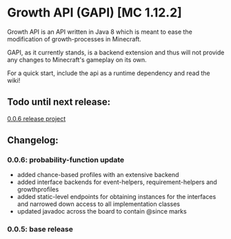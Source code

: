 # Growth API (GAPI)  [MC 1.12.2]

Growth API is an API written in Java 8 which is meant to ease the modification of
 growth-processes in Minecraft.
 
 GAPI, as it currently stands, is a backend extension and thus will not provide any changes to Minecraft's gameplay on
 its own.
 
 For a quick start, include the api as a runtime dependency and read the wiki!
 
 ## Todo until next release:

[0.0.6 release project](https://github.com/TomConnery/GrowthAPI/projects/2)

 
 ## Changelog:
 
 ### 0.0.6: probability-function update
 
 - added chance-based profiles with an extensive backend
 - added interface backends for event-helpers, requirement-helpers and growthprofiles
 - added static-level endpoints for obtaining instances for the interfaces and narrowed down access to all implementation classes
 - updated javadoc across the board to contain @since marks
 
 
 ### 0.0.5: base release   
  
